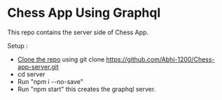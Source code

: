 # Chess App Using Graphql

This repo contains the server side of Chess App.

Setup : 

- [Clone the repo](https://github.com/Abhi-1200/Chess-app-server.git) using git clone https://github.com/Abhi-1200/Chess-app-server.git
- cd server
- Run "npm i --no-save"
- Run "npm start" this creates the graphql server.